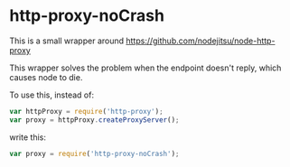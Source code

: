 http-proxy-noCrash
==================

This is a small wrapper around https://github.com/nodejitsu/node-http-proxy

This wrapper solves the problem when the endpoint doesn't reply, which causes node to die.

To use this, instead of:

```javascript
var httpProxy = require('http-proxy');
var proxy = httpProxy.createProxyServer();
```

write this:

```javascript
var proxy = require('http-proxy-noCrash');
```


